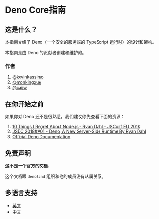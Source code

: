 # Deno Core指南

## 这是什么？

本指南介绍了 Deno（一个安全的服务端的 TypeScript 运行时）的设计和架构。 

本指南是由 Deno 的贡献者创建和维护的。

### 作者

1. [@kevinkassimo](https://github.com/kevinkassimo)
2. [@monkingxue](https://github.com/monkingxue)
3. [@caijw](https://github.com/caijw)

## 在你开始之前

如果你对 Deno 还不是很熟悉，我们建议你先查看下面的资源：

1. [10 Things I Regret About Node.js - Ryan Dahl - JSConf EU 2018](https://www.youtube.com/watch?v=M3BM9TB-8yA)
2. [JSDC 2018\#A01 - Deno, A New Server-Side Runtime By Ryan Dahl](https://www.youtube.com/watch?v=FlTG0UXRAkE)
3. [Official Deno Documentation](https://github.com/denoland/deno/blob/master/Docs.md)

## 免责声明

**这不是一个官方的文档.**

这个文档跟 `denoland` 组织和他的成员没有从属关系。


## 多语言支持
- [英文](https://github.com/denolib/guide)
- [中文](https://github.com/denolib/guide/chinese)
